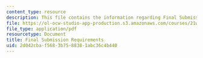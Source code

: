 ```yaml
---
content_type: resource
description: This file contains the information regarding Final Submission Requirements.
file: https://ol-ocw-studio-app-production.s3.amazonaws.com/courses/21w-022-03-writing-and-experience-reading-and-writing-autobiography-spring-2014/2d042cbaf5683b7588381abc36c4b440_MIT21W_022_03S14_final.pdf
file_type: application/pdf
resourcetype: Document
title: Final Submission Requirements
uid: 2d042cba-f568-3b75-8838-1abc36c4b440
---
```


